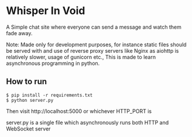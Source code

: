 # Whisper In Void

A Simple chat site where everyone can send a message and watch them fade away.

Note: Made only for development purposes, for instance static files should be served with and use of reverse proxy servers like Nginx as aiohttp is relatively slower, usage of gunicorn etc.,
This is made to learn asynchronous programming in python.

## How to run

```console
$ pip install -r requirements.txt
$ python server.py 
```
Then visit http://localhost:5000 or whichever HTTP_PORT is

server.py is a single file which asynchronously runs both HTTP and WebSocket server

